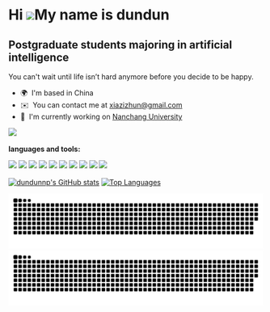 Hi ![](https://user-images.githubusercontent.com/18350557/176309783-0785949b-9127-417c-8b55-ab5a4333674e.gif)My name is dundun
==============================================================================================================================

Postgraduate students majoring in artificial intelligence
---------------------------------------------------------

You can't wait until life isn’t hard anymore before you decide to be happy.

* 🌍  I'm based in China
* ✉️  You can contact me at [xiazizhun@gmail.com](mailto:xiazizhun@gmail.com)
* 🚀  I'm currently working on [Nanchang University](http://www.ncu.edu.cn/)

<a href="https://www.github.com/dundunnp" target="_blank" rel="noreferrer"><img
src="https://img.shields.io/github/followers/dundunnp?logo=github&style=for-the-badge&color=a855f7&labelColor=181824" /></a>

**languages and tools:**  

<code><img height="30" src="https://raw.githubusercontent.com/danielcranney/readme-generator/main/public/icons/skills/java-colored.svg"></code>
<code><img height="30" src="https://raw.githubusercontent.com/danielcranney/readme-generator/main/public/icons/skills/javascript-colored.svg"></code>
<code><img height="30" src="https://raw.githubusercontent.com/danielcranney/readme-generator/main/public/icons/skills/python-colored.svg"></code>
<code><img height="30" src="https://raw.githubusercontent.com/danielcranney/readme-generator/main/public/icons/skills/cplusplus-colored.svg"></code>
<code><img height="30" src="https://raw.githubusercontent.com/danielcranney/readme-generator/main/public/icons/skills/html5-colored.svg"></code>
<code><img height="30" src="https://raw.githubusercontent.com/danielcranney/readme-generator/main/public/icons/skills/jquery-colored.svg"></code>
<code><img height="30" src="https://raw.githubusercontent.com/danielcranney/readme-generator/main/public/icons/skills/css3-colored.svg"></code>
<code><img height="30" src="https://raw.githubusercontent.com/danielcranney/readme-generator/main/public/icons/skills/mysql-colored.svg"></code>
<code><img height="30" src="https://raw.githubusercontent.com/danielcranney/readme-generator/main/public/icons/skills/flutter-colored.svg"></code>
<code><img height="30" src="https://raw.githubusercontent.com/danielcranney/readme-generator/main/public/icons/skills/photoshop-colored.svg"></code>

<a href="https://github.com/dundunnp"><img align="center" src="https://github-readme-stats.vercel.app/api?username=dundunnp&show_icons=true&hide=&count_private=true&title_color=a855f7&text_color=ffffff&icon_color=a855f7&bg_color=181824&hide_border=true&show_icons=true" alt="dundunnp's GitHub stats" /></a>
<a href="https://github.com/dundunnp"><img align="center" width="400" height="195" src="https://github-readme-stats.vercel.app/api/top-langs/?username=dundunnp&langs_count=10&title_color=a855f7&text_color=ffffff&icon_color=a855f7&bg_color=181824&hide_border=true&locale=en&custom_title=Top%20%Languages" alt="Top Languages"/></a> 

![github contribution grid snake animation](https://raw.githubusercontent.com/dundunnp/dundunnp/output/github-contribution-grid-snake-dark.svg#gh-dark-mode-only)![github contribution grid snake animation](https://raw.githubusercontent.com/dundunnp/dundunnp/output/github-contribution-grid-snake.svg#gh-light-mode-only)
